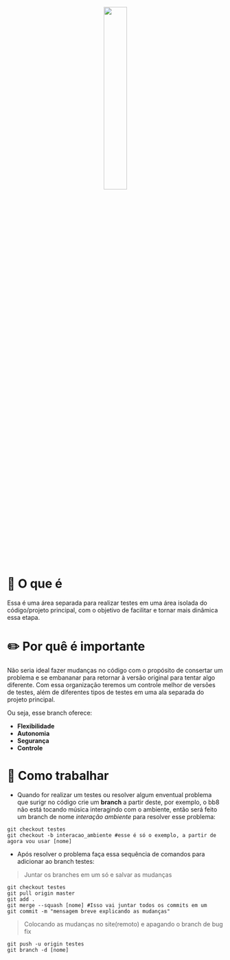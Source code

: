 
<p align="center" width="100%">
    <img width="33%" src="https://github.com/user-attachments/assets/325bb056-378b-4c98-8ddc-74a97417cbd5">
</p>

# 🔧 O que é
Essa é uma área separada para realizar testes em uma área isolada do código/projeto principal, com o objetivo de facilitar e tornar mais dinâmica essa etapa.


# ✏️ Por quê é importante

Não seria ideal fazer mudanças no código com o propósito de consertar um problema e se embananar para retornar à versão original para tentar algo diferente. Com essa organização teremos um controle melhor de versões de testes, além de diferentes tipos de testes em uma ala separada do projeto principal.

Ou seja, esse branch oferece:
- **Flexibilidade**
- **Autonomia**
- **Segurança**
- **Controle**

#  🫡 Como trabalhar

- Quando for realizar um testes ou resolver algum enventual problema que surigr no código crie um **branch** a partir deste, por exemplo, o bb8 não está tocando música interagindo com o ambiente, então será feito um branch de nome *interação ambiente* para resolver esse problema:
```
git checkout testes
git checkout -b interacao_ambiente #esse é só o exemplo, a partir de agora vou usar [nome]
```
- Após resolver o problema faça essa sequência de comandos para adicionar ao branch testes:
> Juntar os branches em um só e salvar as mudanças

```
git checkout testes
git pull origin master
git add .
git merge --squash [nome] #Isso vai juntar todos os commits em um
git commit -m "mensagem breve explicando as mudanças"
```

> Colocando as mudanças no site(remoto) e apagando o branch de bug fix
```
git push -u origin testes
git branch -d [nome]
```
